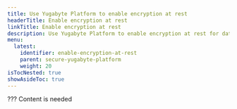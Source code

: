 ```yaml
---
title: Use Yugabyte Platform to enable encryption at rest
headerTitle: Enable encryption at rest
linkTitle: Enable encryption at rest
description: Use Yugabyte Platform to enable encryption at rest for data stored on YugabyteDB universes.
menu:
  latest:
    identifier: enable-encryption-at-rest
    parent: secure-yugabyte-platform
    weight: 20
isTocNested: true
showAsideToc: true
---
```


??? Content is needed
